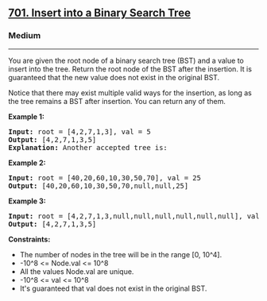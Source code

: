 <h2><a href="https://leetcode.com/problems/insert-into-a-binary-search-tree">701. Insert into a Binary Search Tree</a></h2>
<h3>Medium</h3>
<hr>
<p>You are given the root node of a binary search tree (BST) and a value to insert into the tree. Return the root node of the BST after the insertion. It is guaranteed that the new value does not exist in the original BST.</p>
<p>Notice that there may exist multiple valid ways for the insertion, as long as the tree remains a BST after insertion. You can return any of them.</p>
<p><strong>Example 1:</strong></p>
<pre>
<strong>Input:</strong> root = [4,2,7,1,3], val = 5
<strong>Output:</strong> [4,2,7,1,3,5]
<strong>Explanation:</strong> Another accepted tree is:
</pre>
<p><strong>Example 2:</strong></p>
<pre>
<strong>Input:</strong> root = [40,20,60,10,30,50,70], val = 25
<strong>Output:</strong> [40,20,60,10,30,50,70,null,null,25]
</pre>
<p><strong>Example 3:</strong></p>
<pre>
<strong>Input:</strong> root = [4,2,7,1,3,null,null,null,null,null,null], val = 5
<strong>Output:</strong> [4,2,7,1,3,5]
</pre>
<p><strong>Constraints:</strong></p>
<ul>
<li>The number of nodes in the tree will be in the range [0, 10^4].</li>
<li>-10^8 <= Node.val <= 10^8</li>
<li>All the values Node.val are unique.</li>
<li>-10^8 <= val <= 10^8</li>
<li>It's guaranteed that val does not exist in the original BST.</li>
</ul>
